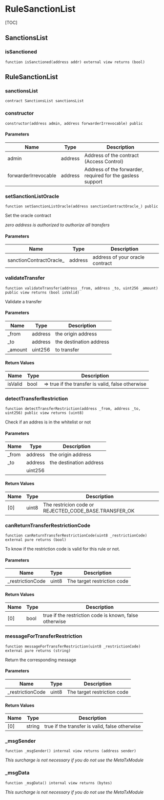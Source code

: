 # RuleSanctionList

[TOC]



## SanctionsList

### isSanctioned

```solidity
function isSanctioned(address addr) external view returns (bool)
```

## RuleSanctionList

### sanctionsList

```solidity
contract SanctionsList sanctionsList
```

### constructor

```solidity
constructor(address admin, address forwarderIrrevocable) public
```

#### Parameters

| Name                 | Type    | Description                                                |
| -------------------- | ------- | ---------------------------------------------------------- |
| admin                | address | Address of the contract (Access Control)                   |
| forwarderIrrevocable | address | Address of the forwarder, required for the gasless support |

### setSanctionListOracle

```solidity
function setSanctionListOracle(address sanctionContractOracle_) public
```

Set the oracle contract

_zero address is authorized to authorize all transfers_

#### Parameters

| Name                    | Type    | Description                     |
| ----------------------- | ------- | ------------------------------- |
| sanctionContractOracle_ | address | address of your oracle contract |

### validateTransfer

```solidity
function validateTransfer(address _from, address _to, uint256 _amount) public view returns (bool isValid)
```

Validate a transfer

#### Parameters

| Name    | Type    | Description             |
| ------- | ------- | ----------------------- |
| _from   | address | the origin address      |
| _to     | address | the destination address |
| _amount | uint256 | to transfer             |

#### Return Values

| Name    | Type | Description                                       |
| ------- | ---- | ------------------------------------------------- |
| isValid | bool | => true if the transfer is valid, false otherwise |

### detectTransferRestriction

```solidity
function detectTransferRestriction(address _from, address _to, uint256) public view returns (uint8)
```

Check if an addres is in the whitelist or not

#### Parameters

| Name  | Type    | Description             |
| ----- | ------- | ----------------------- |
| _from | address | the origin address      |
| _to   | address | the destination address |
|       | uint256 |                         |

#### Return Values

| Name | Type  | Description                                           |
| ---- | ----- | ----------------------------------------------------- |
| [0]  | uint8 | The restricion code or REJECTED_CODE_BASE.TRANSFER_OK |

### canReturnTransferRestrictionCode

```solidity
function canReturnTransferRestrictionCode(uint8 _restrictionCode) external pure returns (bool)
```

To know if the restriction code is valid for this rule or not.

#### Parameters

| Name             | Type  | Description                 |
| ---------------- | ----- | --------------------------- |
| _restrictionCode | uint8 | The target restriction code |

#### Return Values

| Name | Type | Description                                            |
| ---- | ---- | ------------------------------------------------------ |
| [0]  | bool | true if the restriction code is known, false otherwise |

### messageForTransferRestriction

```solidity
function messageForTransferRestriction(uint8 _restrictionCode) external pure returns (string)
```

Return the corresponding message

#### Parameters

| Name             | Type  | Description                 |
| ---------------- | ----- | --------------------------- |
| _restrictionCode | uint8 | The target restriction code |

#### Return Values

| Name | Type   | Description                                    |
| ---- | ------ | ---------------------------------------------- |
| [0]  | string | true if the transfer is valid, false otherwise |

### _msgSender

```solidity
function _msgSender() internal view returns (address sender)
```

_This surcharge is not necessary if you do not use the MetaTxModule_

### _msgData

```solidity
function _msgData() internal view returns (bytes)
```

_This surcharge is not necessary if you do not use the MetaTxModule_

## 
